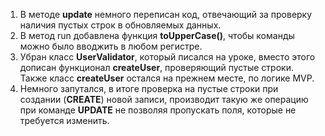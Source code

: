 1. В методе **update** немного переписан код,
отвечающий за проверку наличия пустых строк в обновляемых данных.
2. В метод run добавлена функция **toUpperCase()**,
чтобы команды можно было вводжить в любом регистре.
3. Убран класс **UserValidator**, который писался на уроке,
вместо этого дописан функционал **createUser**, проверяющий пустые строки.
Также класс **createUser** остался на прежнем месте, по логике MVP.
4. Немного запутался, в итоге проверка на пустые строки при создании (**CREATE**) новой записи,
производит такую же операцию при команде **UPDATE** не позволяя пропускать поля,
которые не требуется изменить.


